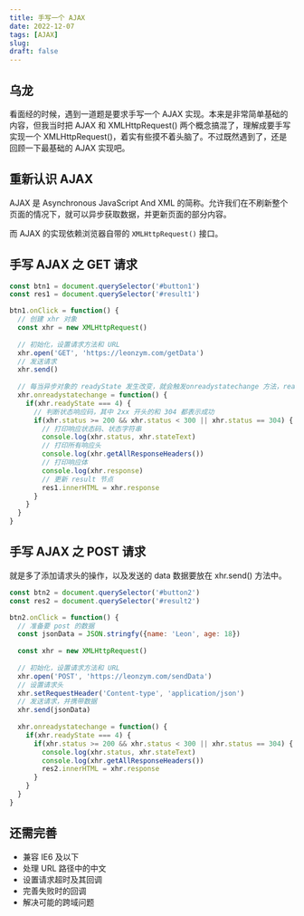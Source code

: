 ```yaml
---
title: 手写一个 AJAX
date: 2022-12-07
tags: [AJAX]
slug: 
draft: false
---
```


## 乌龙

看面经的时候，遇到一道题是要求手写一个 AJAX 实现。本来是非常简单基础的内容，但我当时把 AJAX 和 XMLHttpRequest()  两个概念搞混了，理解成要手写实现一个 XMLHttpRequest()，着实有些摸不着头脑了。不过既然遇到了，还是回顾一下最基础的 AJAX 实现吧。

## 重新认识 AJAX

AJAX 是 Asynchronous JavaScript And XML 的简称。允许我们在不刷新整个页面的情况下，就可以异步获取数据，并更新页面的部分内容。

而 AJAX 的实现依赖浏览器自带的 `XMLHttpRequest()` 接口。

## 手写 AJAX 之 GET 请求

```js
const btn1 = document.querySelector('#button1')
const res1 = document.querySelector('#result1')

btn1.onClick = function() {
  // 创建 xhr 对象
  const xhr = new XMLHttpRequest()
  
  // 初始化，设置请求方法和 URL
  xhr.open('GET', 'https://leonzym.com/getData')
  // 发送请求
  xhr.send()
  
  // 每当异步对象的 readyState 发生改变，就会触发onreadystatechange 方法，readyState 有 0 1 2 3 4 五种，当为 4 的时候表示服务端的数据已经返回完毕
  xhr.onreadystatechange = function() {
    if(xhr.readyState === 4) {
      // 判断状态响应码，其中 2xx 开头的和 304 都表示成功
      if(xhr.status >= 200 && xhr.status < 300 || xhr.status == 304) {
        // 打印响应状态码、状态字符串
        console.log(xhr.status, xhr.stateText)
        // 打印所有响应头
        console.log(xhr.getAllResponseHeaders())
        // 打印响应体
        console.log(xhr.response)
        // 更新 result 节点
        res1.innerHTML = xhr.response
      }
    }
  }
}
```

## 手写 AJAX 之 POST 请求

就是多了添加请求头的操作，以及发送的 data 数据要放在 xhr.send() 方法中。

```js
const btn2 = document.querySelector('#button2')
const res2 = document.querySelector('#result2')

btn2.onClick = function() {
  // 准备要 post 的数据
  const jsonData = JSON.stringfy({name: 'Leon', age: 18})
  
  const xhr = new XMLHttpRequest()
  
  // 初始化，设置请求方法和 URL
  xhr.open('POST', 'https://leonzym.com/sendData')
  // 设置请求头
  xhr.setRequestHeader('Content-type', 'application/json')
  // 发送请求，并携带数据
  xhr.send(jsonData)
  
  xhr.onreadystatechange = function() {
    if(xhr.readyState === 4) {
      if(xhr.status >= 200 && xhr.status < 300 || xhr.status == 304) {
        console.log(xhr.status, xhr.stateText)
        console.log(xhr.getAllResponseHeaders())
        res2.innerHTML = xhr.response
      }
    }
  }
}
```

## 还需完善

- 兼容 IE6 及以下
- 处理 URL 路径中的中文
- 设置请求超时及其回调
- 完善失败时的回调
- 解决可能的跨域问题
